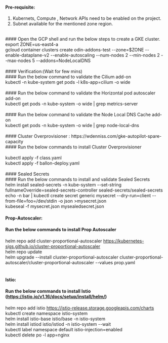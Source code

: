 #### Pre-requisite:
1. Kubernets, Compute , Network APIs need to be enabled on the project. <br />
2. Subnet available for the mentioned zone region. <br />
<br />
#### Open the GCP shell and run the below steps to create a GKE cluster.
<br />
export ZONE=us-east4-a <br />
gcloud container clusters create odin-addons-test --zone=$ZONE --enable-dataplane-v2 --enable-autoscaling --num-nodes 2 --min-nodes 2 --max-nodes 5 --addons=NodeLocalDNS <br />
<br />
#### Verification:(Wait for few mins) <br />
#### Run the below command to validate the Cilium add-on <br />
kubectl -n kube-system get pods -l k8s-app=cilium -o wide <br />
<br />
#### Run the below command to validate the Horizontal pod autoscaler add-on <br />
kubectl get pods -n kube-system -o wide | grep metrics-server <br /> 
<br />
#### Run the below command to validate the Node Local DNS Cache add-on <br />
kubectl get pods -n kube-system -o wide | grep node-local-dns <br />
<br />
#### Cluster Overprovisioner : https://wdenniss.com/gke-autopilot-spare-capacity <br />
#### Run the below commands to install Cluster Overprovisioner <br />
<br />
kubectl apply -f class.yaml <br />
kubectl apply -f ballon-deploy.yaml <br />
<br />
#### Sealed Secrets <br />
#### Run the below commands to install and validate Sealed Secrets <br />
helm install sealed-secrets -n kube-system --set-string fullnameOverride=sealed-secrets-controller sealed-secrets/sealed-secrets <br />
echo -n bar | kubectl create secret generic mysecret --dry-run=client --from-file=foo=/dev/stdin -o json >mysecret.json <br />
kubeseal -f mysecret.json mysealedsecret.json <br />

#### Prop-Autoscaler: 
#### Run the below commands to install Prop Autoscaler
helm repo add cluster-proportional-autoscaler https://kubernetes-sigs.github.io/cluster-proportional-autoscaler <br />
helm repo update <br />
helm upgrade --install cluster-proportional-autoscaler cluster-proportional-autoscaler/cluster-proportional-autoscaler --values prop.yaml <br />
<br />
#### Istio:  <br />
#### Run the below commands to install Istio (https://istio.io/v1.16/docs/setup/install/helm/) <br />
helm repo add istio https://istio-release.storage.googleapis.com/charts <br />
kubectl create namespace istio-system <br />
helm install istio-base istio/base -n istio-system <br />
helm install istiod istio/istiod -n istio-system --wait <br />
kubectl label namespace default istio-injection=enabled <br />
kubectl delete po -l app=nginx <br />

